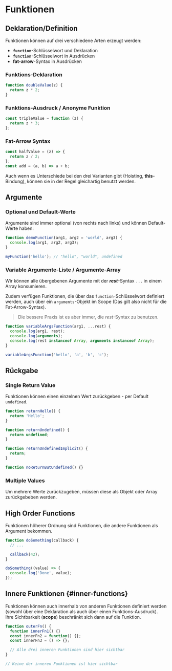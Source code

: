 # Funktionen

## Deklaration/Definition

Funktionen können auf drei verschiedene Arten erzeugt werden:

- **`function`**-Schlüsselwort und Deklaration
- **`function`**-Schlüsselwort in Ausdrücken
- **fat-arrow**-Syntax in Ausdrücken

### Funktions-Deklaration

```js
function doubleValue(z) {
  return z * 2;
}
```

### Funktions-Ausdruck / Anonyme Funktion

```js
const tripleValue = function (z) {
  return z * 3;
};
```

### Fat-Arrow Syntax

```js
const halfValue = (z) => {
  return z / 2;
};
const add = (a, b) => a + b;
```

Auch wenn es Unterschiede bei den drei Varianten gibt (Hoisting, **this**-Bindung), können sie in der Regel gleichartig benutzt werden.

## Argumente

### Optional und Default-Werte

Argumente sind immer optional (von rechts nach links) und können Default-Werte haben:

```js
function demoFunction(arg1, arg2 = 'world', arg3) {
  console.log(arg1, arg2, arg3);
}

myFunction('hello'); // "hello", "world", undefined
```

### Variable Argumente-Liste / Argumente-Array

Wir können alle übergebenen Argumente mit der **_rest_**-Syntax `...` in einem Array konsumieren.

Zudem verfügen Funktionen, die über das `function`-Schlüsselwort definiert werden, auch über ein `arguments`-Objekt im Scope (Das gilt also nicht für die Fat-Arrow-Syntax).

> Die bessere Praxis ist es aber immer, die _rest_-Syntax zu benutzen.

```js
function variableArgsFunction(arg1, ...rest) {
  console.log(arg1, rest);
  console.log(arguments);
  console.log(rest instanceof Array, arguments instanceof Array);
}

variableArgsFunction('hello', 'a', 'b', 'c');
```

## Rückgabe

### Single Return Value

Funktionen können einen einzelnen Wert zurückgeben - per Default `undefined`.

```js copy
function returnHello() {
  return 'Hello';
}

function returnUndefined() {
  return undefined;
}

function returnUndefinedImplicit() {
  return;
}

function noReturnButUndefined() {}
```

### Multiple Values

Um mehrere Werte zurückzugeben, müssen diese als Objekt oder Array zurückgebeben werden.



## High Order Functions

Funktionen höherer Ordnung sind Funktionen, die andere Funktionen als Argument bekommen.

```js
function doSomething(callback) {
  // ...

  callback(42);
}

doSomething((value) => {
  console.log('Done', value);
});
```

## Innere Funktionen {#inner-functions}

Funktionen können auch innerhalb von anderen Funktionen definiert werden (sowohl über eine
Deklaration als auch über einen Funktions-Ausdruck). Ihre Sichtbarkeit (**scope**) beschränkt
sich dann auf die Funktion.

```js
function outerFn() {
  function innerFn1() {}
  const innerFn2 = function() {};
  const innerFn3 = () => {};

  // Alle drei inneren Funktionen sind hier sichtbar
}

// Keine der inneren Funktionen ist hier sichtbar
```
